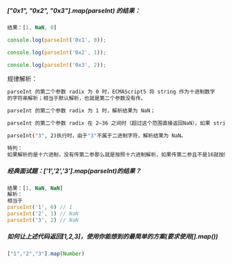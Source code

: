 ##### ["0x1", "0x2", "0x3"].map(parseInt) 的结果：

```js
结果：[1, NaN, 0]

console.log(parseInt('0x1', 0));

console.log(parseInt('0x2', 1));

console.log(parseInt('0x3', 2));
```

规律解析：

```bash
parseInt 的第二个参数 radix 为 0 时，ECMAScript5 将 string 作为十进制数字
的字符串解析；相当于默认解析，也就是第二个参数没有传。

parseInt 的第二个参数 radix 为 1 时，解析结果为 NaN；

parseInt 的第二个参数 radix 在 2—36 之间时（超过这个范围直接返回NaN），如果 string 参数的第一个字符（除空白以外），不属于 radix 指定进制下的字符，解析结果为 NaN。

parseInt("3", 2)执行时，由于"3"不属于二进制字符，解析结果为 NaN。

特列：
如果解析的是十六进制，没有传第二参那么就是按照十六进制解析，如果传第二参且不是16就按照第一个参数的有效数字进行相应进制解析。如parseInt('0x3', 2)第一参虽是16进制，但是后面是2，所以就是按照parseInt('0', 2)这个解析的。
```

##### 经典面试题：['1','2','3'].map(parseInt)的结果？

```js
结果：[1, NaN, NaN]
解析：
相当于
parseInt('1', 0) // 1
parseInt('2', 1) // NaN
parseInt('3', 2) // NaN
```

#####  如何让上述代码返回[1,2,3]，使用你能想到的最简单的方案(要求使用[].map())

```js
["1","2","3"].map(Number)
```

